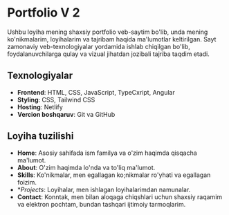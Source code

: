 # Portfolio V 2

Ushbu loyiha mening shaxsiy portfolio veb-saytim bo'lib, unda mening ko'nikmalarim, loyihalarim va tajribam haqida ma'lumotlar keltirilgan. Sayt zamonaviy veb-texnologiyalar yordamida ishlab chiqilgan bo'lib, foydalanuvchilarga qulay va vizual jihatdan jozibali tajriba taqdim etadi.

## Texnologiyalar

- **Frontend**: HTML, CSS, JavaScript, TypeCxript, Angular
- **Styling**: CSS, Tailwind CSS
- **Hosting**: Netlify
- **Vercion boshqaruv**: Git va GitHub

## Loyiha tuzilishi
- **Home**: Asosiy sahifada ism familya va o'zim haqimda qisqacha ma'lumot.
- **About**: O'zim haqimda lo'nda va to'liq ma'lumot.
- **Skills**: Ko'nikmalar, men egallagan ko;nikmalar ro'yhati va egallagan foizim.
- **Projects*: Loyihalar, men ishlagan loyihalarimdan namunalar.
- **Contact**: Konntak, men bilan aloqaga chiqshlari uchun shaxsiy raqamim va elektron pochtam, bundan tashqari ijtimoiy tarmoqlarim.
